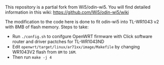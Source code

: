 This repository is a partial fork from Wi5/odin-wi5. You will find detailed information in this wiki: https://github.com/Wi5/odin-wi5/wiki

The modification to the code here is done to fit odin-wi5 into TL-WR1043 v2 with 8MB of flash memory. 
Steps to take:
- Run `./config.sh` to conifgure OpenWRT firmware with Click software router and driver pactches for TL-WR1043ND
- Edit `openwrt/target/linux/ar71xx/image/Makefile` by changing WR1043V2 flash from `8M` to `16M`.
- Then run `make -j 4`
